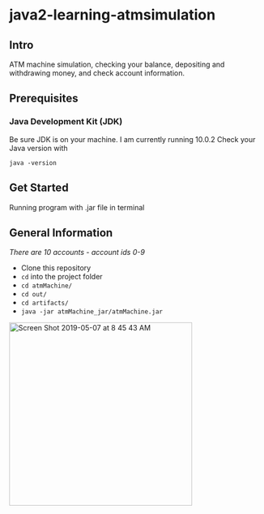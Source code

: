 # java2-learning-atmsimulation

## Intro
ATM machine simulation, checking your balance, depositing and withdrawing money, and check account information. 

## Prerequisites

### Java Development Kit (JDK)
Be sure JDK is on your machine. I am currently running 10.0.2
Check your Java version with
```
java -version
```

## Get Started
Running program with .jar file in terminal

## General Information
*There are 10 accounts - account ids 0-9*

* Clone this repository
* `cd` into the project folder
* `cd atmMachine/`
* `cd out/`
* `cd artifacts/`
* `java -jar atmMachine_jar/atmMachine.jar`

<img width="361" alt="Screen Shot 2019-05-07 at 8 45 43 AM" src="https://user-images.githubusercontent.com/23105078/57304207-87fd9080-70a4-11e9-8a8f-92cfa577eed5.png">
